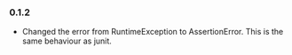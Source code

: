 ### 0.1.2
 * Changed the error from RuntimeException to AssertionError. This is the same behaviour as junit.
